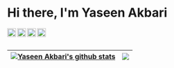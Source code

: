 
# Hi there, I'm Yaseen Akbari

<img height="20" align="left" src="https://img.shields.io/badge/JavaScript-F7DF1E?style=for-the-badge&labelColor=ffffff&logoColor=F7DF1E&logo=javascript">
<img height="20" align="left" src="https://img.shields.io/badge/Node.js-339933?style=for-the-badge&labelColor=1e2122&logoColor=339933&logo=node-dot-js">
<img height="20" align="left" src="https://img.shields.io/badge/PostgreSQL-4169E1?style=for-the-badge&labelColor=ffffff&logoColor=4169E1&logo=postgresql">
<img height="20" align="left" src="https://img.shields.io/badge/Sass-CC6699?style=for-the-badge&labelColor=be3f80&logoColor=ffffff&logo=sass">


<br />
<br />

| <a href="#"><img align="center" src="https://github-readme-stats.vercel.app/api?username=akbari4yaseen&show_icons=true&include_all_commits=true&theme=buefy&hide_border=true" alt="Yaseen Akbari's github stats" /></a> | <a href="#"><img align="center" src="https://github-readme-stats.vercel.app/api/top-langs/?username=akbari4yaseen&layout=compact&theme=buefy&hide_border=true" /></a> |
| ------------- | ------------- |
